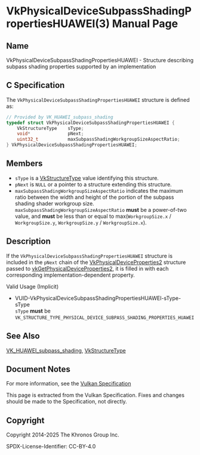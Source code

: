 # VkPhysicalDeviceSubpassShadingPropertiesHUAWEI(3) Manual Page

## Name

VkPhysicalDeviceSubpassShadingPropertiesHUAWEI - Structure describing subpass shading properties supported by an implementation



## [](#_c_specification)C Specification

The `VkPhysicalDeviceSubpassShadingPropertiesHUAWEI` structure is defined as:

```c++
// Provided by VK_HUAWEI_subpass_shading
typedef struct VkPhysicalDeviceSubpassShadingPropertiesHUAWEI {
    VkStructureType    sType;
    void*              pNext;
    uint32_t           maxSubpassShadingWorkgroupSizeAspectRatio;
} VkPhysicalDeviceSubpassShadingPropertiesHUAWEI;
```

## [](#_members)Members

- `sType` is a [VkStructureType](https://registry.khronos.org/vulkan/specs/latest/man/html/VkStructureType.html) value identifying this structure.
- `pNext` is `NULL` or a pointer to a structure extending this structure.
- []()`maxSubpassShadingWorkgroupSizeAspectRatio` indicates the maximum ratio between the width and height of the portion of the subpass shading shader workgroup size. `maxSubpassShadingWorkgroupSizeAspectRatio` **must** be a power-of-two value, and **must** be less than or equal to max(`WorkgroupSize.x` / `WorkgroupSize.y`, `WorkgroupSize.y` / `WorkgroupSize.x`).

## [](#_description)Description

If the `VkPhysicalDeviceSubpassShadingPropertiesHUAWEI` structure is included in the `pNext` chain of the [VkPhysicalDeviceProperties2](https://registry.khronos.org/vulkan/specs/latest/man/html/VkPhysicalDeviceProperties2.html) structure passed to [vkGetPhysicalDeviceProperties2](https://registry.khronos.org/vulkan/specs/latest/man/html/vkGetPhysicalDeviceProperties2.html), it is filled in with each corresponding implementation-dependent property.

Valid Usage (Implicit)

- [](#VUID-VkPhysicalDeviceSubpassShadingPropertiesHUAWEI-sType-sType)VUID-VkPhysicalDeviceSubpassShadingPropertiesHUAWEI-sType-sType  
  `sType` **must** be `VK_STRUCTURE_TYPE_PHYSICAL_DEVICE_SUBPASS_SHADING_PROPERTIES_HUAWEI`

## [](#_see_also)See Also

[VK\_HUAWEI\_subpass\_shading](https://registry.khronos.org/vulkan/specs/latest/man/html/VK_HUAWEI_subpass_shading.html), [VkStructureType](https://registry.khronos.org/vulkan/specs/latest/man/html/VkStructureType.html)

## [](#_document_notes)Document Notes

For more information, see the [Vulkan Specification](https://registry.khronos.org/vulkan/specs/latest/html/vkspec.html#VkPhysicalDeviceSubpassShadingPropertiesHUAWEI)

This page is extracted from the Vulkan Specification. Fixes and changes should be made to the Specification, not directly.

## [](#_copyright)Copyright

Copyright 2014-2025 The Khronos Group Inc.

SPDX-License-Identifier: CC-BY-4.0